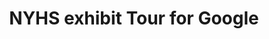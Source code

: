 ---
dateStart: 2007-02-22
dateEnd: 2007-02-22
title: "NYHS exhibit Tour for Google"
venue: "New York Hall of Science"
organizer: Brad Paley
credit:
city: Queens
state: NY
country: USA
pdfLink:
venueImages:
---